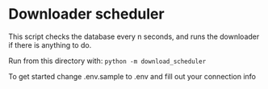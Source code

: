 # Downloader scheduler

This script checks the database every n seconds, and runs the downloader if there is anything to do.

Run from this directory with:
`python -m download_scheduler`

To get started change .env.sample to .env and fill out your connection info
